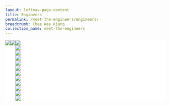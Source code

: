 ```yaml
---
layout: leftnav-page-content
title: Engineers
permalink: /meet-the-engineers/engineers/
breadcrumb: Chee Wee Kiang
collection_name: meet-the-engineers
---
```


<head>
<style>
.flex-container {
  display: flex;
  background-color: white;
  flex-wrap: wrap;
}

.flex-container > div {
  background-color: #ffffff;
  width: 14%;
  margin: 0px;
  padding: 0px;
}
</style>
</head>
<body>

<div class="flex-container">
 <div>
  <image src="/images/wee-kiang.jpeg"/>
 </div>
 <div>
  <a href="/meet-the-engineers/wee-kiang/"><image src="/images/wee-kiang.jpeg"/>
 </div>
 <div>
  <image src="/images/wee-kiang.jpeg"/>
 </div>
 <div>
  <image src="/images/wee-kiang.jpeg"/>
 </div>
 <div>
  <image src="/images/wee-kiang.jpeg"/>
 </div>
 <div>
  <image src="/images/wee-kiang.jpeg"/>
 </div>
 <div>
  <image src="/images/wee-kiang.jpeg"/>
 </div>
 <div>
  <image src="/images/wee-kiang.jpeg"/>
 </div>
 <div>
  <image src="/images/wee-kiang.jpeg"/>
 </div>
 <div>
  <image src="/images/wee-kiang.jpeg"/>
 </div>
 <div>
  <image src="/images/wee-kiang.jpeg"/>
 </div>
 <div>
  <image src="/images/wee-kiang.jpeg"/>
 </div>
 <div>
  <image src="/images/wee-kiang.jpeg"/>
 </div>
 <div>
  <image src="/images/wee-kiang.jpeg"/>
 </div>
   

